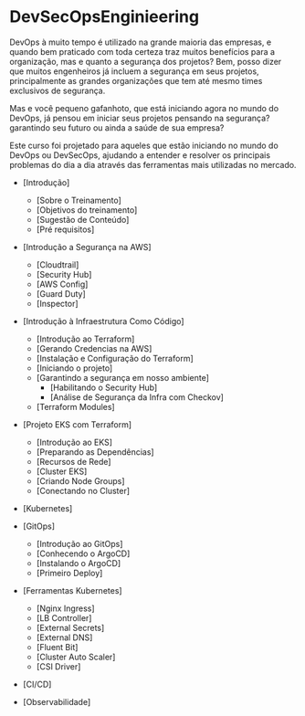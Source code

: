 # DevSecOpsEnginieering

DevOps à muito tempo é utilizado na grande maioria das empresas, e quando bem praticado com toda certeza traz muitos benefícios para a organização, mas e quanto a segurança dos projetos? Bem, posso dizer que muitos engenheiros já incluem a segurança em seus projetos, principalmente as grandes organizações que tem até mesmo times exclusivos de segurança.

Mas e você pequeno gafanhoto, que está iniciando agora no mundo do DevOps, já pensou em iniciar seus projetos pensando na segurança? garantindo seu futuro ou ainda a saúde de sua empresa?

Este curso foi projetado para aqueles que estão iniciando no mundo do DevOps ou DevSecOps, ajudando a entender e resolver os principais problemas do dia a dia através das ferramentas mais utilizadas no mercado.

*   [Introdução]
    *   [Sobre o Treinamento]
    *   [Objetivos do treinamento]
    *   [Sugestão de Conteúdo]
    *   [Pré requisitos]
      
*   [Introdução a Segurança na AWS]
    * [Cloudtrail]
    * [Security Hub]
    * [AWS Config]
    * [Guard Duty]
    * [Inspector]
      
*   [Introdução à Infraestrutura Como Código]
    *   [Introdução ao Terraform]
    *   [Gerando Credencias na AWS]
    *   [Instalação e Configuração do Terraform]
    *   [Iniciando o projeto]
    *   [Garantindo a segurança em nosso ambiente]
        *   [Habilitando o Security Hub]
        *   [Análise de Segurança da Infra com Checkov]
    *   [Terraform Modules]
      
*   [Projeto EKS com Terraform]
    *   [Introdução ao EKS] 
    *   [Preparando as Dependências]
    *   [Recursos de Rede]
    *   [Cluster EKS]
    *   [Criando Node Groups]
    *   [Conectando no Cluster]
*   [Kubernetes]
    
*   [GitOps]
    * [Introdução ao GitOps]
    * [Conhecendo o ArgoCD]
    * [Instalando o ArgoCD]
    * [Primeiro Deploy]
      
*   [Ferramentas Kubernetes]
    *    [Nginx Ingress]
    *    [LB Controller]
    *    [External Secrets]
    *    [External DNS]
    *    [Fluent Bit]
    *    [Cluster Auto Scaler]
    *    [CSI Driver]
 
*   [CI/CD]
  
*   [Observabilidade]

